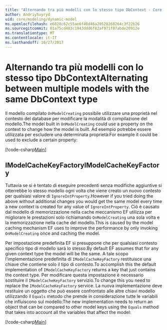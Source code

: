 ```yaml
---
title: "Alternando tra più modelli con lo stesso tipo DbContext - Core a Entity Framework"
author: AndriySvyryd
uid: core/modeling/dynamic-model
ms.openlocfilehash: e6828c62c55ae6f48d46a20528268264c3f22b26
ms.sourcegitcommit: 01a75cd483c1943ddd6f82af971f07abde20912e
ms.translationtype: MT
ms.contentlocale: it-IT
ms.lasthandoff: 10/27/2017
---
```

# <a name="alternating-between-multiple-models-with-the-same-dbcontext-type"></a><span data-ttu-id="ff83d-102">Alternando tra più modelli con lo stesso tipo DbContext</span><span class="sxs-lookup"><span data-stu-id="ff83d-102">Alternating between multiple models with the same DbContext type</span></span>

<span data-ttu-id="ff83d-103">Il modello compilato `OnModelCreating` possibile utilizzare una proprietà nel contesto del database per modificare la modalità di compilazione del modello.</span><span class="sxs-lookup"><span data-stu-id="ff83d-103">The model built in `OnModelCreating` could use a property on the context to change how the model is built.</span></span> <span data-ttu-id="ff83d-104">Ad esempio potrebbe essere utilizzata per escludere una determinata proprietà:</span><span class="sxs-lookup"><span data-stu-id="ff83d-104">For example it could be used to exclude a certain property:</span></span>

[!code-csharp[Main](../../../samples/core/DynamicModel/DynamicContext.cs?name=Class)]

## <a name="imodelcachekeyfactory"></a><span data-ttu-id="ff83d-105">IModelCacheKeyFactory</span><span class="sxs-lookup"><span data-stu-id="ff83d-105">IModelCacheKeyFactory</span></span>
<span data-ttu-id="ff83d-106">Tuttavia se si è tentato di eseguire precedenti senza modifiche aggiuntive si otterrebbe lo stesso modello ogni volta che viene creato un nuovo contesto per qualsiasi valore di `IgnoreIntProperty`.</span><span class="sxs-lookup"><span data-stu-id="ff83d-106">However if you tried doing the above without additional changes you would get the same model every time a new context is created for any value of `IgnoreIntProperty`.</span></span> <span data-ttu-id="ff83d-107">Ciò è causato dal modello di memorizzazione nella cache meccanismo EF utilizza per migliorare le prestazioni solo richiamando `OnModelCreating` una sola volta e la memorizzazione nella cache del modello.</span><span class="sxs-lookup"><span data-stu-id="ff83d-107">This is caused by the model caching mechanism EF uses to improve the performance by only invoking `OnModelCreating` once and caching the model.</span></span>

<span data-ttu-id="ff83d-108">Per impostazione predefinita EF si presuppone che per qualsiasi contesto specifico tipo di modello sarà lo stesso.</span><span class="sxs-lookup"><span data-stu-id="ff83d-108">By default EF assumes that for any given context type the model will be the same.</span></span> <span data-ttu-id="ff83d-109">A tale scopo l'implementazione predefinita di `IModelCacheKeyFactory` restituisce una chiave che contiene solo il tipo di contesto.</span><span class="sxs-lookup"><span data-stu-id="ff83d-109">To accomplish this the default implementation of `IModelCacheKeyFactory` returns a key that just contains the context type.</span></span> <span data-ttu-id="ff83d-110">Per modificare questa impostazione è necessario sostituire il `IModelCacheKeyFactory` servizio.</span><span class="sxs-lookup"><span data-stu-id="ff83d-110">To change this you need to replace the `IModelCacheKeyFactory` service.</span></span> <span data-ttu-id="ff83d-111">La nuova implementazione deve restituire un oggetto che può essere confrontato alle altre chiavi modello utilizzando il `Equals` metodo che prende in considerazione tutte le variabili che influiscono sul modello:</span><span class="sxs-lookup"><span data-stu-id="ff83d-111">The new implementation needs to return an object that can be compared to other model keys using the `Equals` method that takes into account all the variables that affect the model:</span></span>

[!code-csharp[Main](../../../samples/core/DynamicModel/DynamicModelCacheKeyFactory.cs?name=Class)]
